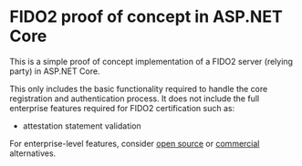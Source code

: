 # FIDO2 proof of concept in ASP.NET Core

This is a simple proof of concept implementation of a FIDO2 server (relying party) in ASP.NET Core.

This only includes the basic functionality required to handle the core registration and authentication process.
It does not include the full enterprise features required for FIDO2 certification such as:

- attestation statement validation

For enterprise-level features, consider [open source](https://github.com/passwordless-lib/fido2-net-lib) or [commercial](https://www.identityserver.com/products/fido2-for-aspnet) alternatives.
